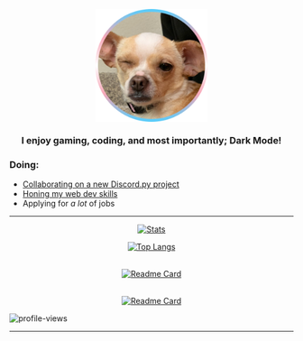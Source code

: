 <a>
<p align = "center">
    <img align = "center" src="https://github.com/charlotte-2222/charlotte-2222/blob/main/cocoa_cropped.png" width="200" height="200"></p>
<h3 align="center">I enjoy gaming, coding, and most importantly; Dark Mode! </br>

### Doing:
* <a href="https://github.com/EggDevPy/cocoaPy"> Collaborating on a new Discord.py project </a>
* <a href="https://charlotte-2222.github.io/char-site/">Honing my web dev skills</a>
* Applying for _a lot_ of jobs
---
    
<div align="center">   
    
[![Stats](https://github-readme-stats.vercel.app/api?username=charlotte-2222&show_icons=true&count_private=true&include_all_commits=true&theme=omni)](https://github.com/anuraghazra/github-readme-stats)
    
[![Top Langs](https://github-readme-stats.vercel.app/api/top-langs/?username=charlotte-2222&layout=compact&langs_count=5&hide=roff,xslt&theme=omni)](https://github.com/anuraghazra/github-readme-stats)
    
<br><a href="https://github.com/charlotte-2222/FembotV3">
[![Readme Card](https://github-readme-stats.vercel.app/api/pin/?username=charlotte-2222&repo=FembotV3&theme=omni)](https://github.com/charlotte-2222/FembotV3)
 </a>

<br><a href="https://github.com/EggDevPy/cocoaPy">
[![Readme Card](https://github-readme-stats.vercel.app/api/pin/?username=EggDevPy&repo=cocoaPy&theme=omni)](https://github.com/EggDevPy/cocoaPy)
 </a>
    
    
</div>


<p align="left"> <img src="https://komarev.com/ghpvc/?username=im-zach&label=Profile%20views&color=0e75b6&style=flat" alt="profile-views" /> </p>

---
 
